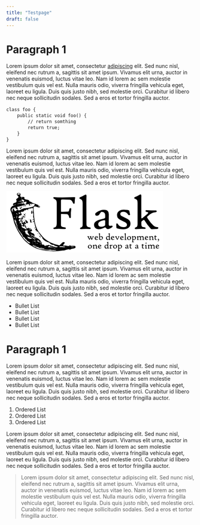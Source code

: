 ```yaml
---
title: "Testpage"
draft: false
---
```


Paragraph 1
===========

Lorem ipsum dolor sit amet, consectetur [adipiscing](http://owee.de/) elit. Sed nunc nisl, eleifend nec rutrum a, sagittis sit amet ipsum. Vivamus elit urna, auctor in venenatis euismod, luctus vitae leo. Nam id lorem ac sem molestie vestibulum quis vel est. Nulla mauris odio, viverra fringilla vehicula eget, laoreet eu ligula. Duis quis justo nibh, sed molestie orci. Curabitur id libero nec neque sollicitudin sodales. Sed a eros et tortor fringilla auctor.

    class foo {
        public static void foo() {
            // return somthing
            return true;
        }
    }

Lorem ipsum dolor sit amet, consectetur adipiscing elit. Sed nunc nisl, eleifend nec rutrum a, sagittis sit amet ipsum. Vivamus elit urna, auctor in venenatis euismod, luctus vitae leo. Nam id lorem ac sem molestie vestibulum quis vel est. Nulla mauris odio, viverra fringilla vehicula eget, laoreet eu ligula. Duis quis justo nibh, sed molestie orci. Curabitur id libero nec neque sollicitudin sodales. Sed a eros et tortor fringilla auctor.

![Logo](flask_logo.png)

Lorem ipsum dolor sit amet, consectetur adipiscing elit. Sed nunc nisl, eleifend nec rutrum a, sagittis sit amet ipsum. Vivamus elit urna, auctor in venenatis euismod, luctus vitae leo. Nam id lorem ac sem molestie vestibulum quis vel est. Nulla mauris odio, viverra fringilla vehicula eget, laoreet eu ligula. Duis quis justo nibh, sed molestie orci. Curabitur id libero nec neque sollicitudin sodales. Sed a eros et tortor fringilla auctor.

 * Bullet List
 * Bullet List
 * Bullet List
 * Bullet List


Paragraph 1
===========


Lorem ipsum dolor sit amet, consectetur adipiscing elit. Sed nunc nisl, eleifend nec rutrum a, sagittis sit amet ipsum. Vivamus elit urna, auctor in venenatis euismod, luctus vitae leo. Nam id lorem ac sem molestie vestibulum quis vel est. Nulla mauris odio, viverra fringilla vehicula eget, laoreet eu ligula. Duis quis justo nibh, sed molestie orci. Curabitur id libero nec neque sollicitudin sodales. Sed a eros et tortor fringilla auctor.

 1. Ordered List
 2. Ordered List
 3. Ordered List

Lorem ipsum dolor sit amet, consectetur adipiscing elit. Sed nunc nisl, eleifend nec rutrum a, sagittis sit amet ipsum. Vivamus elit urna, auctor in venenatis euismod, luctus vitae leo. Nam id lorem ac sem molestie vestibulum quis vel est. Nulla mauris odio, viverra fringilla vehicula eget, laoreet eu ligula. Duis quis justo nibh, sed molestie orci. Curabitur id libero nec neque sollicitudin sodales. Sed a eros et tortor fringilla auctor.

> Lorem ipsum dolor sit amet, consectetur adipiscing elit. Sed nunc nisl, eleifend nec rutrum a, sagittis sit amet ipsum. Vivamus elit urna, auctor in venenatis euismod, luctus vitae leo. Nam id lorem ac sem molestie vestibulum quis vel est. Nulla mauris odio, viverra fringilla vehicula eget, laoreet eu ligula. Duis quis justo nibh, sed molestie orci. Curabitur id libero nec neque sollicitudin sodales. Sed a eros et tortor fringilla auctor.
